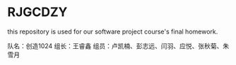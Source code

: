 # RJGCDZY
this repository is used for our software project course's final homework.

队名：创造1024
组长：王睿鑫
组员：卢凯楠、彭志远、闫羽、应悦、张秋菊、朱雪月
